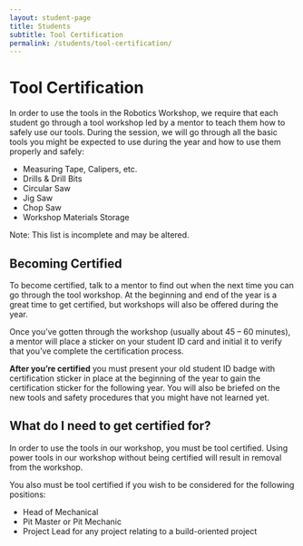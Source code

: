 ```yaml
---
layout: student-page
title: Students
subtitle: Tool Certification
permalink: /students/tool-certification/
---
```


# Tool Certification

In order to use the tools in the Robotics Workshop, we require that each student go through a tool workshop led by a mentor to teach them how to safely use our tools. During the session, we will go through all the basic tools you might be expected to use during the year and how to use them properly and safely:

+ Measuring Tape, Calipers, etc.
+ Drills & Drill Bits
+ Circular Saw
+ Jig Saw
+ Chop Saw
+ Workshop Materials Storage

Note: This list is incomplete and may be altered.

## Becoming Certified
To become certified, talk to a mentor to find out when the next time you can go through the tool workshop. At the beginning and end of the year is a great time to get certified, but workshops will also be offered during the year.

Once you’ve gotten through the workshop (usually about 45 – 60 minutes), a mentor will place a sticker on your student ID card and initial it to verify that you’ve complete the certification process.

**After you’re certified** you must present your old student ID badge with certification sticker in place at the beginning of the year to gain the certification sticker for the following year. You will also be briefed on the new tools and safety procedures that you might have not learned yet.

## What do I need to get certified for?
In order to use the tools in our workshop, you must be tool certified. Using power tools in our workshop without being certified will result in removal from the workshop.

You also must be tool certified if you wish to be considered for the following positions:

+ Head of Mechanical
+ Pit Master or Pit Mechanic
+ Project Lead for any project relating to a build-oriented project
